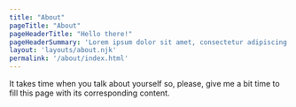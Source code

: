 ```yaml
---
title: "About"
pageTitle: "About"
pageHeaderTitle: "Hello there!"
pageHeaderSummary: 'Lorem ipsum dolor sit amet, consectetur adipiscing elit. Praesent placerat egestas lorem, eget fringilla ligula malesuada sed. Nunc vulputate arcu. '
layout: 'layouts/about.njk'
permalink: '/about/index.html'
---
```


It takes time when you talk about yourself so, please, give me a bit time to fill this page with its corresponding content.